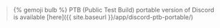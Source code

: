 > {% gemoji bulb %} PTB (Public Test Build) portable version of Discord is available [here]({{ site.baseurl }}/app/discord-ptb-portable/)